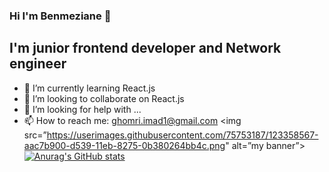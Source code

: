 ### Hi I'm Benmeziane 👋
## I'm junior frontend developer and Network engineer 

- 🌱 I’m currently learning React.js
- 👯 I’m looking to collaborate on React.js
- 🤔 I’m looking for help with ...
- 📫 How to reach me: ghomri.imad1@gmail.com
<img src=”https://userimages.githubusercontent.com/75753187/123358567-aac7b900-d539-11eb-8275-0b380264bb4c.png" alt=”my banner”>
[![Anurag's GitHub stats](https://github-readme-stats.vercel.app/api?username=benmez1n)](https://github.com/anuraghazra/github-readme-stats)

